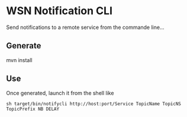 # WSN Notification CLI

Send notifications to a remote service from the commande line...

## Generate

mvn install

## Use

Once generated, launch it from the shell like

	sh target/bin/notifycli http://host:port/Service TopicName TopicNS TopicPrefix NB DELAY

